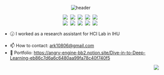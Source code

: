 <div align="center">
  
![header](https://capsule-render.vercel.app/api?type=waving&color=FFAF7B&height=270&section=header&text=Hello!%20I'm%20Seungchan&fontSize=60&animation=fadeIn&fontColor=ffffff)

</div>

<p align = "center">
<img src="https://img.shields.io/badge/Linux-FCC624?style=flat-square&logo=Linux&logoColor=white"/></a>&nbsp
<img src="https://img.shields.io/badge/Anaconda-44A833?style=flat-square&logo=Anaconda&logoColor=white"/></a>&nbsp
<img src="https://img.shields.io/badge/Python-3766AB?style=flat-square&logo=Python&logoColor=white"/></a>&nbsp  
<img src="https://img.shields.io/badge/PyTorch-EE4C2C?style=flat-square&logo=PyTorch&logoColor=white"/></a>&nbsp 
<img src="https://img.shields.io/badge/TensorFlow-FF6F00?style=flat-square&logo=TensorFlow&logoColor=white"/></a>&nbsp <br>
<img src="https://img.shields.io/badge/C%2B%2B-00599C?style=flat-square&logo=C%2B%2B&logoColor=white"/></a>&nbsp  
<img src="https://img.shields.io/badge/Java-007396?style=flat-square&logo=Java&logoColor=white"/></a>&nbsp
<img src="https://img.shields.io/badge/MySQL-4479A1?style=flat-square&logo=MySQL&logoColor=white"/></a>&nbsp
<img src="https://img.shields.io/badge/Node.js-339933?style=flat-square&logo=Node.js&logoColor=white"/></a>&nbsp
<img src="https://img.shields.io/badge/Android-3DDC84?style=flat-square&logo=Android&logoColor=white"/></a>&nbsp

</p>


<!-- -  -->
<!-- - 🎯 No Stain No Pain. -->
- 🕡 I worked as a research assistant for HCI Lab in IHU
<!-- - 🌱 I'm a novice game developer. -->
- 📫 How to contact: ark10806@gmail.com
- 📒 Portfolio: https://angry-engine-bb2.notion.site/Dive-in-to-Deep-Learning-eb86c7d6a6c6480aa99fa78c40f740f5

<p align="right">
  <a target="_blank" href="https://github.com/ark10806"><img src="https://hits.seeyoufarm.com/api/count/incr/badge.svg?url=https%3A%2F%2Fgithub.com%2Fark10806&count_bg=%23FFEA45&title_bg=%23398FE9&icon=github.svg&icon_color=%23FFFFFF&title=hits&edge_flat=false"/></a>
</p>

